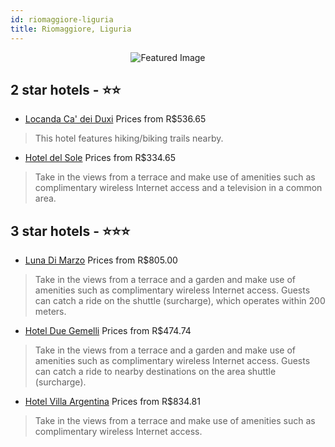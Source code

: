 ```yaml
---
id: riomaggiore-liguria
title: Riomaggiore, Liguria
---
```


<center><img src="https://i.travelapi.com/hotels/3000000/2530000/2523100/2523078/8c0fe614_z.jpg" alt="Featured Image" /></center>


##  2 star hotels - ⭐️⭐️

-    [Locanda Ca' dei Duxi](https://us.hurb.com/hotels/riomaggiore/locanda-ca-dei-duxi-JNP-JP591508?cmp=18055) Prices from R$536.65
   > This hotel features hiking/biking trails nearby.
-    [Hotel del Sole](https://us.hurb.com/hotels/riomaggiore/hotel-del-sole-JNP-JP858057?cmp=18055) Prices from R$334.65
   > Take in the views from a terrace and make use of amenities such as complimentary wireless Internet access and a television in a common area.

##  3 star hotels - ⭐️⭐️⭐️

-    [Luna Di Marzo](https://us.hurb.com/hotels/riomaggiore/luna-di-marzo-JNP-JP593316?cmp=18055) Prices from R$805.00
   > Take in the views from a terrace and a garden and make use of amenities such as complimentary wireless Internet access. Guests can catch a ride on the shuttle (surcharge), which operates within 200 meters.
-    [Hotel Due Gemelli](https://us.hurb.com/hotels/riomaggiore/hotel-due-gemelli-JNP-JP381616?cmp=18055) Prices from R$474.74
   > Take in the views from a terrace and a garden and make use of amenities such as complimentary wireless Internet access. Guests can catch a ride to nearby destinations on the area shuttle (surcharge).
-    [Hotel Villa Argentina](https://us.hurb.com/hotels/riomaggiore/hotel-villa-argentina-JNP-JP878835?cmp=18055) Prices from R$834.81
   > Take in the views from a terrace and make use of amenities such as complimentary wireless Internet access.
